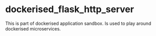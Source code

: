 # dockerised_flask_http_server
This is part of dockerised application sandbox. Is used to play around dockerised microservices.

